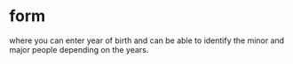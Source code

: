 # form
where you can enter year of birth and can be able to identify the minor and major people depending on the years.
